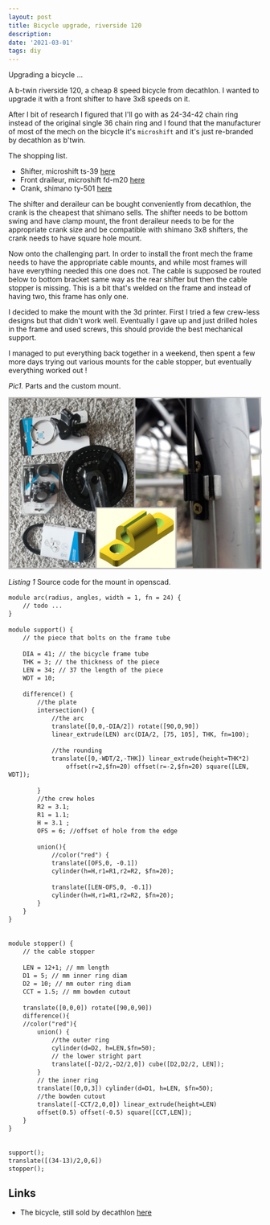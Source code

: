 ```yaml
---
layout: post
title: Bicycle upgrade, riverside 120
description: 
date: '2021-03-01'
tags: diy
---
```


Upgrading a bicycle ...

A b-twin riverside 120, a cheap 8 speed bicycle from decathlon. I wanted to upgrade it with a front shifter to have 3x8 speeds on it.

After I bit of research I figured that I'll go with as 24-34-42 chain ring instead of the original single 36 chain ring and I found that the manufacturer of most of the mech on the bicycle it's `microshift` and it's just re-branded by decathlon as b'twin.


The shopping list.
- Shifter, microshift ts-39 [here](https://www.microshift.com/models/ts39-8/)
- Front draileur, microshift fd-m20 [here](https://www.microshift.com/models/fd-m20/)
- Crank, shimano ty-501 [here](https://bike.shimano.com/en-EU/product/component/tourney/FC-TY501.html)


The shifter and deraileur can be bought conveniently from decathlon, the crank is the cheapest that shimano sells.
The shifter needs to be bottom swing and have clamp mount, the front deraileur needs to be for the appropriate crank size and be compatible with shimano 3x8 shifters, the crank needs to have square hole mount.


Now onto the challenging part. In order to install the front mech the frame needs to have the appropriate cable mounts, and while most frames will have everything needed this one does not. The cable is supposed be routed below to bottom bracket same way as the rear shifter but then the cable stopper is missing. This is a bit that's welded on the frame and instead of having two, this frame has only one. 


I decided to make the mount with the 3d printer. First I tried a few crew-less designs but that didn't work well.
Eventually I gave up and just drilled holes in the frame and used screws, this should provide the best mechanical support.


I managed to put everything back together in a weekend, then spent a few more days trying out various mounts for the cable stopper, but eventually everything worked out !


*Pic1.* Parts and the custom mount.

![placeholder](/public/2021/03/2021-03-01-bike1.jpg "bike1")


*Listing 1* Source code for the mount in openscad.

```
module arc(radius, angles, width = 1, fn = 24) {
    // todo ...
} 

module support() {
    // the piece that bolts on the frame tube

    DIA = 41; // the bicycle frame tube
    THK = 3; // the thickness of the piece 
    LEN = 34; // 37 the length of the piece
    WDT = 10; 
    
    difference() {  
        //the plate
        intersection() {
            //the arc
            translate([0,0,-DIA/2]) rotate([90,0,90]) 
            linear_extrude(LEN) arc(DIA/2, [75, 105], THK, fn=100);
            
            //the rounding
            translate([0,-WDT/2,-THK]) linear_extrude(height=THK*2) 
                offset(r=2,$fn=20) offset(r=-2,$fn=20) square([LEN, WDT]);
            
        }
        //the crew holes    
        R2 = 3.1; 
        R1 = 1.1;
        H = 3.1 ;
        OFS = 6; //offset of hole from the edge
    
        union(){
            //color("red") {
            translate([OFS,0, -0.1]) 
            cylinder(h=H,r1=R1,r2=R2, $fn=20);

            translate([LEN-OFS,0, -0.1])
            cylinder(h=H,r1=R1,r2=R2, $fn=20);
        }
    }
}


module stopper() {
    // the cable stopper

    LEN = 12+1; // mm length
    D1 = 5; // mm inner ring diam
    D2 = 10; // mm outer ring diam
    CCT = 1.5; // mm bowden cutout
    
    translate([0,0,0]) rotate([90,0,90])
    difference(){
    //color("red"){
        union() {
            //the outer ring
            cylinder(d=D2, h=LEN,$fn=50);
            // the lower stright part
            translate([-D2/2,-D2/2,0]) cube([D2,D2/2, LEN]);
        }
        // the inner ring 
        translate([0,0,3]) cylinder(d=D1, h=LEN, $fn=50);
        //the bowden cutout
        translate([-CCT/2,0,0]) linear_extrude(height=LEN) 
        offset(0.5) offset(-0.5) square([CCT,LEN]);
    }    
}


support();
translate([(34-13)/2,0,6])
stopper(); 

```

## Links

- The bicycle, still sold by decathlon [here](https://www.decathlon.fr/p/velo-tout-chemin-riverside-120/_/R-p-300806)